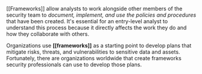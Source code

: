[[Frameworks]] allow analysts to work alongside other members of the security team to *document, implement, and use the policies and procedures* that have been created. It's essential for an entry-level analyst to understand this process because it directly affects the work they do and how they collaborate with others.

Organizations use **[[frameworks]]** as a starting point to develop plans that mitigate risks, threats, and vulnerabilities to sensitive data and assets. Fortunately, there are organizations worldwide that create frameworks security professionals can use to develop those plans. 